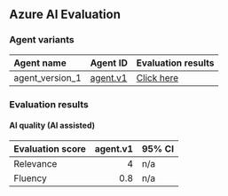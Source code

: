 ## Azure AI Evaluation

### Agent variants

| Agent name | Agent ID | Evaluation results |
|:-----------|:---------|:-------------------|
| agent_version_1 | [agent.v1](https://ai-url/agent.v1 "") | [Click here](test_url_1 "") |

### Evaluation results

#### AI quality (AI assisted)

| Evaluation score   |   agent.v1 | 95% CI   |
|:-------------------|-----------:|:---------|
| Relevance          |        4   | n/a      |
| Fluency            |        0.8 | n/a      |
